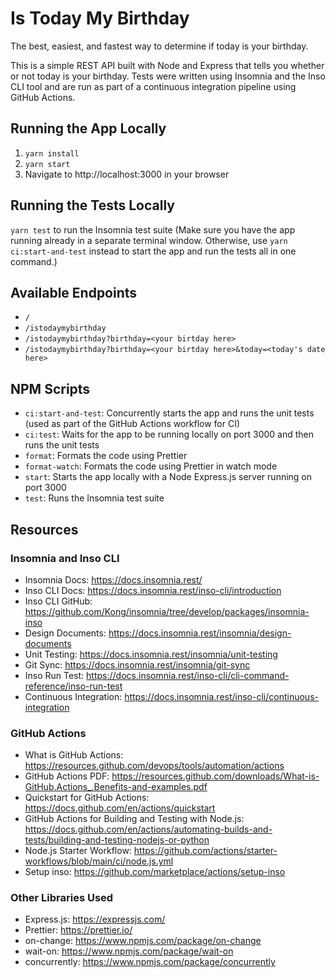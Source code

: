 # Is Today My Birthday

The best, easiest, and fastest way to determine if today is your birthday.

This is a simple REST API built with Node and Express that tells you whether or not today is your birthday. Tests were written using Insomnia and the Inso CLI tool and are run as part of a continuous integration pipeline using GitHub Actions.

## Running the App Locally

1. `yarn install`
2. `yarn start`
3. Navigate to http://localhost:3000 in your browser

## Running the Tests Locally

`yarn test` to run the Insomnia test suite (Make sure you have the app running already in a separate terminal window. Otherwise, use `yarn ci:start-and-test` instead to start the app and run the tests all in one command.)

## Available Endpoints

- `/`
- `/istodaymybirthday`
- `/istodaymybirthday?birthday=<your birtday here>`
- `/istodaymybirthday?birthday=<your birtday here>&today=<today's date here>`

## NPM Scripts

- `ci:start-and-test`: Concurrently starts the app and runs the unit tests (used as part of the GitHub Actions workflow for CI)
- `ci:test`: Waits for the app to be running locally on port 3000 and then runs the unit tests
- `format`: Formats the code using Prettier
- `format-watch`: Formats the code using Prettier in watch mode
- `start`: Starts the app locally with a Node Express.js server running on port 3000
- `test`: Runs the Insomnia test suite

## Resources

### Insomnia and Inso CLI

- Insomnia Docs: https://docs.insomnia.rest/
- Inso CLI Docs: https://docs.insomnia.rest/inso-cli/introduction
- Inso CLI GitHub: https://github.com/Kong/insomnia/tree/develop/packages/insomnia-inso
- Design Documents: https://docs.insomnia.rest/insomnia/design-documents
- Unit Testing: https://docs.insomnia.rest/insomnia/unit-testing
- Git Sync: https://docs.insomnia.rest/insomnia/git-sync
- Inso Run Test: https://docs.insomnia.rest/inso-cli/cli-command-reference/inso-run-test
- Continuous Integration: https://docs.insomnia.rest/inso-cli/continuous-integration

### GitHub Actions

- What is GitHub Actions: https://resources.github.com/devops/tools/automation/actions
- GitHub Actions PDF: https://resources.github.com/downloads/What-is-GitHub.Actions_.Benefits-and-examples.pdf
- Quickstart for GitHub Actions: https://docs.github.com/en/actions/quickstart
- GitHub Actions for Building and Testing with Node.js: https://docs.github.com/en/actions/automating-builds-and-tests/building-and-testing-nodejs-or-python
- Node.js Starter Workflow: https://github.com/actions/starter-workflows/blob/main/ci/node.js.yml
- Setup inso: https://github.com/marketplace/actions/setup-inso

### Other Libraries Used

- Express.js: https://expressjs.com/
- Prettier: https://prettier.io/
- on-change: https://www.npmjs.com/package/on-change
- wait-on: https://www.npmjs.com/package/wait-on
- concurrently: https://www.npmjs.com/package/concurrently
